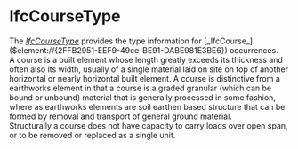 IfcCourseType
=============
The [_IfcCourseType_]($element://{7722C204-F35C-482e-B0B7-9A1CED6BAD72})
provides the type information for
[_IfcCourse_]($element://{2FFB2951-EEF9-49ce-BE91-DABE981E3BE6}) occurrences.  
A course is a built element whose length greatly exceeds its thickness and
often also its width, usually of a single material laid on site on top of
another horizontal or nearly horizontal built element. A course is distinctive
from a earthworks element in that a course is a graded granular (which can be
bound or unbound) material that is generally processed in some fashion, where
as earthworks elements are soil earthen based structure that can be formed by
removal and transport of general ground material.  
Structurally a course does not have capacity to carry loads over open span, or
to be removed or replaced as a single unit.


